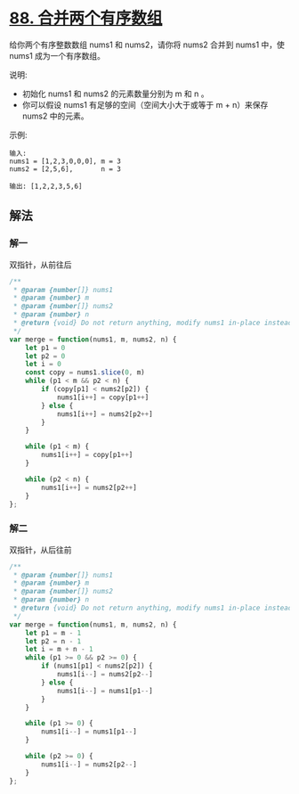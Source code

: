 # [88. 合并两个有序数组](https://leetcode-cn.com/problems/merge-sorted-array/)
给你两个有序整数数组 nums1 和 nums2，请你将 nums2 合并到 nums1 中，使 nums1 成为一个有序数组。

 

说明:

* 初始化 nums1 和 nums2 的元素数量分别为 m 和 n 。
* 你可以假设 nums1 有足够的空间（空间大小大于或等于 m + n）来保存 nums2 中的元素。
 

示例:
```
输入:
nums1 = [1,2,3,0,0,0], m = 3
nums2 = [2,5,6],       n = 3

输出: [1,2,2,3,5,6]
```

## 解法
### 解一
双指针，从前往后
```js
/**
 * @param {number[]} nums1
 * @param {number} m
 * @param {number[]} nums2
 * @param {number} n
 * @return {void} Do not return anything, modify nums1 in-place instead.
 */
var merge = function(nums1, m, nums2, n) {
    let p1 = 0
    let p2 = 0
    let i = 0
    const copy = nums1.slice(0, m)
    while (p1 < m && p2 < n) {
        if (copy[p1] < nums2[p2]) {
            nums1[i++] = copy[p1++]
        } else {
            nums1[i++] = nums2[p2++]
        }
    }

    while (p1 < m) {
        nums1[i++] = copy[p1++]
    }

    while (p2 < n) {
        nums1[i++] = nums2[p2++]
    }
};
```
### 解二
双指针，从后往前
```js
/**
 * @param {number[]} nums1
 * @param {number} m
 * @param {number[]} nums2
 * @param {number} n
 * @return {void} Do not return anything, modify nums1 in-place instead.
 */
var merge = function(nums1, m, nums2, n) {
    let p1 = m - 1
    let p2 = n - 1
    let i = m + n - 1
    while (p1 >= 0 && p2 >= 0) {
        if (nums1[p1] < nums2[p2]) {
            nums1[i--] = nums2[p2--]
        } else {
            nums1[i--] = nums1[p1--]
        }
    }

    while (p1 >= 0) {
        nums1[i--] = nums1[p1--]
    }

    while (p2 >= 0) {
        nums1[i--] = nums2[p2--]
    }
};
```

